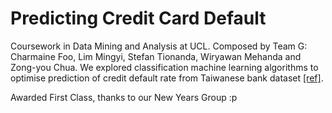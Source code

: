 # Predicting Credit Card Default

Coursework in Data Mining and Analysis at UCL. Composed by Team G: Charmaine Foo, Lim Mingyi, Stefan Tionanda, Wiryawan Mehanda and Zong-you Chua. We explored classification machine learning algorithms to optimise prediction of credit default rate from Taiwanese bank dataset [[ref]](https://www.kaggle.com/uciml/default-of-credit-card-clients-dataset).

Awarded First Class, thanks to our New Years Group :p
